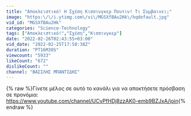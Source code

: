```yaml
---
title: "Αποκλειστικό! Η Σχέση Κισσινγκερ Πουτιν! Τι Συμβαινει;"
image: "https:\/\/i.ytimg.com\/vi\/MGSXfBAu2Hk\/hqdefault.jpg"
vid_id: "MGSXfBAu2Hk"
categories: "Science-Technology"
tags: ["Αποκλειστικό!","Σχέση","Κισσινγκερ"]
date: "2022-02-26T02:43:55+03:00"
vid_date: "2022-02-25T17:50:38Z"
duration: "PT16M30S"
viewcount: "5933"
likeCount: "672"
dislikeCount: ""
channel: "ΒΑΣΙΛΗΣ ΜΠΑΝΤΙΔΗΣ"
---
```

{% raw %}Γίνετε μέλος σε αυτό το κανάλι για να αποκτήσετε πρόσβαση σε προνόμια:<br /><a rel="nofollow" target="blank" href="https://www.youtube.com/channel/UCvPfHDj8zzAK0-emb9BZJxA/join">https://www.youtube.com/channel/UCvPfHDj8zzAK0-emb9BZJxA/join</a>{% endraw %}
